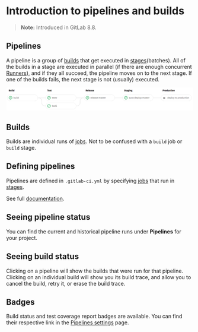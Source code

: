 # Introduction to pipelines and builds

>**Note:**
Introduced in GitLab 8.8.

## Pipelines

A pipeline is a group of [builds][] that get executed in [stages][](batches).
All of the builds in a stage are executed in parallel (if there are enough
concurrent [Runners]), and if they all succeed, the pipeline moves on to the
next stage. If one of the builds fails, the next stage is not (usually)
executed.

![Pipelines example](img/pipelines.png)

## Builds

Builds are individual runs of [jobs]. Not to be confused with a `build` job or
`build` stage.

## Defining pipelines

Pipelines are defined in `.gitlab-ci.yml` by specifying [jobs] that run in
[stages].

See full [documentation](yaml/README.md#jobs).

## Seeing pipeline status

You can find the current and historical pipeline runs under **Pipelines** for
your project.

## Seeing build status

Clicking on a pipeline will show the builds that were run for that pipeline.
Clicking on an individual build will show you its build trace, and allow you to
cancel the build, retry it,  or erase the build trace.

## Badges

Build status and test coverage report badges are available. You can find their
respective link in the [Pipelines settings] page.

[builds]: #builds
[jobs]: yaml/README.md#jobs
[stages]: yaml/README.md#stages
[runners]: runners/READM
[pipelines settings]: ../user/project/pipelines/settings.md
